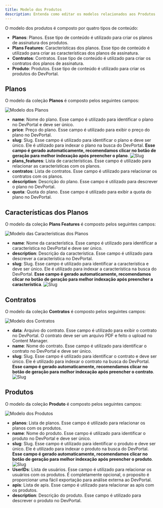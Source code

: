 ```yaml
---
title: Modelo dos Produtos
description: Entenda como editar os modelos relacionados aos Produtos
---
```


O modelo dos produtos é composto por quatro tipos de conteúdo:

- **Planos**: Planos. Esse tipo de conteúdo é utilizado para criar os planos de assinatura dos produtos.
- **Plans Features**: Características dos planos. Esse tipo de conteúdo é utilizado para criar as características dos planos de assinatura.
- **Contratos**: Contratos. Esse tipo de conteúdo é utilizado para criar os contratos dos planos de assinatura.
- **Produto**: Produtos. Esse tipo de conteúdo é utilizado para criar os produtos do DevPortal.

## Planos

O modelo da coleção **Planos** é composto pelos seguintes campos:

![Modelo dos Planos](/images/plans-model.png)

- **name**: Nome do plano. Esse campo é utilizado para identificar o plano no DevPortal e deve ser único.
- **price**: Preço do plano. Esse campo é utilizado para exibir o preço do plano no DevPortal.
- **slug**: Slug. Esse campo é utilizado para identificar o plano e deve ser único. Ele é utilizado para indexar o plano na busca do DevPortal. **Esse campo é gerado automaticamente, recomendamos clicar no botão de geração para melhor indexação após preencher o plano**.
  ![Slug](/images/slug.png)
- **plans_features**: Lista de características. Esse campo é utilizado para relacionar as características com os planos.
- **contratos**: Lista de contratos. Esse campo é utilizado para relacionar os contratos com os planos.
- **description**: Descrição do plano. Esse campo é utilizado para descrever o plano no DevPortal.
- **quota**: Quota do plano. Esse campo é utilizado para exibir a quota do plano no DevPortal.

## Características dos Planos

O modelo da coleção **Plans Features** é composto pelos seguintes campos:

![Modelo das Características dos Planos](/images/plans-features-model.png)

- **name**: Nome da característica. Esse campo é utilizado para identificar a característica no DevPortal e deve ser único.
- **description**: Descrição da característica. Esse campo é utilizado para descrever a característica no DevPortal.
- **slug**: Slug. Esse campo é utilizado para identificar a característica e deve ser único. Ele é utilizado para indexar a característica na busca do DevPortal. **Esse campo é gerado automaticamente, recomendamos clicar no botão de geração para melhor indexação após preencher a característica**.
  ![Slug](/images/slug.png)

## Contratos

O modelo da coleção **Contratos** é composto pelos seguintes campos:

![Modelo dos Contratos](/images/contracts-model.png)

- **data**: Arquivo do contrato. Esse campo é utilizado para exibir o contrato no DevPortal. O contrato deve ser um arquivo PDF e feito o upload no Content Manager.
- **name**: Nome do contrato. Esse campo é utilizado para identificar o contrato no DevPortal e deve ser único.
- **slug**: Slug. Esse campo é utilizado para identificar o contrato e deve ser único. Ele é utilizado para indexar o contrato na busca do DevPortal. **Esse campo é gerado automaticamente, recomendamos clicar no botão de geração para melhor indexação após preencher o contrato**.
  ![Slug](/images/slug.png)

## Produtos

O modelo da coleção **Produto** é composto pelos seguintes campos:

![Modelo dos Produtos](/images/product-model.png)

- **planos**: Lista de planos. Esse campo é utilizado para relacionar os planos com os produtos.
- **name**: Nome do produto. Esse campo é utilizado para identificar o produto no DevPortal e deve ser único.
- **slug**: Slug. Esse campo é utilizado para identificar o produto e deve ser único. Ele é utilizado para indexar o produto na busca do DevPortal. **Esse campo é gerado automaticamente, recomendamos clicar no botão de geração para melhor indexação após preencher o produto**.
  ![Slug](/images/slug.png)
- **UserIDs**: Lista de usuários. Esse campo é utilizado para relacionar os usuários com os produtos. É completamente opcional, o proposito é proporcionar uma fácil exportação para análise externa ao DevPortal.
- **apis**: Lista de apis. Esse campo é utilizado para relacionar as apis com os produtos.
- **description**: Descrição do produto. Esse campo é utilizado para descrever o produto no DevPortal.
